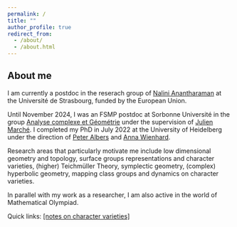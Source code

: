 ```yaml
---
permalink: /
title: ""
author_profile: true
redirect_from: 
  - /about/
  - /about.html
---
```


## About me

I am currently a postdoc in the reserach group of [Nalini Anantharaman](https://irma.math.unistra.fr/~anantharaman/) at the Université de Strasbourg, funded by the European Union.

Until November 2024, I was an FSMP postdoc at Sorbonne Université in the group [Analyse complexe et Géométrie](https://www.imj-prg.fr/acg/) under the supervision of [Julien Marché](https://webusers.imj-prg.fr/~julien.marche/). I completed my PhD in July 2022 at the University of Heidelberg under the direction of [Peter Albers](https://www.mathi.uni-heidelberg.de/~palbers/) and [Anna Wienhard](https://www.mathi.uni-heidelberg.de/~wienhard/).

Research areas that particularly motivate me include low dimensional geometry and topology, surface groups representations and character varieties,
(higher) Teichmüller Theory, symplectic geometry, (complex) hyperbolic geometry, mapping class groups and dynamics on character varieties.

In parallel with my work as a researcher, I am also active in the world of Mathematical Olympiad.

Quick links: [[notes on character varieties]](https://arnaudmaret.com/files/character-varieties.pdf)
